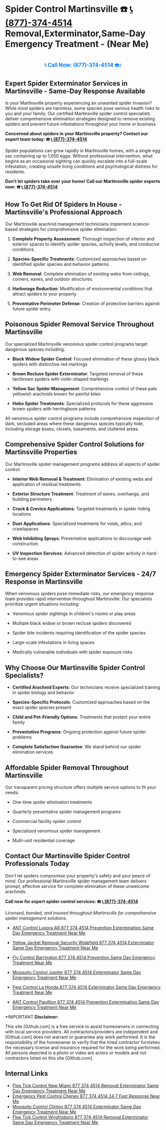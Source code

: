 # Spider Control Martinsville ☎️ [📞 (877)-374-4514](https://pest-control-4514.netlify.app) Removal,Exterminator,Same-Day Emergency Treatment - (Near Me)
# 

<p align="center" style="font-size: 1.2em; font-weight: bold; margin: 20px 0;">
  <a href="https://pest-control-4514.netlify.app" target="_blank" style="color: #007BFF; text-decoration: none;">📞 Call Now: (877)-374-4514 ☎️💧</a>
</p>

## Expert Spider Exterminator Services in Martinsville - Same-Day Response Available

Is your Martinsville property experiencing an unwanted spider invasion? While most spiders are harmless, some species pose serious health risks to you and your family. Our certified Martinsville spider control specialists deliver comprehensive elimination strategies designed to remove existing spiders and prevent future infestations throughout your home or business.

**Concerned about spiders in your Martinsville property? Contact our expert team today: ☎️ [📞 (877)-374-4514](https://pest-control-4514.netlify.app)**

Spider populations can grow rapidly in Martinsville homes, with a single egg sac containing up to 1,000 eggs. Without professional intervention, what begins as an occasional sighting can quickly escalate into a full-scale infestation, creating unsafe living conditions and psychological distress for residents.

**Don't let spiders take over your home! Call our Martinsville spider experts now: ☎️ [📞 (877)-374-4514](https://pest-control-4514.netlify.app)**

## How To Get Rid Of Spiders In House - Martinsville's Professional Approach

Our Martinsville arachnid management technicians implement science-based strategies for comprehensive spider elimination:

1. **Complete Property Assessment**: Thorough inspection of interior and exterior spaces to identify spider species, activity levels, and conducive conditions.

2. **Species-Specific Treatments**: Customized approaches based on identified spider species and behavior patterns.

3. **Web Removal**: Complete elimination of existing webs from ceilings, corners, eaves, and outdoor structures.

4. **Harborage Reduction**: Modification of environmental conditions that attract spiders to your property.

5. **Preventative Perimeter Defense**: Creation of protective barriers against future spider entry.

## Poisonous Spider Removal Service Throughout Martinsville

Our specialized Martinsville venomous spider control programs target dangerous species including:

- **Black Widow Spider Control**: Focused elimination of these glossy black spiders with distinctive red markings

- **Brown Recluse Spider Exterminator**: Targeted removal of these tan/brown spiders with violin-shaped markings

- **Yellow Sac Spider Management**: Comprehensive control of these pale yellowish arachnids known for painful bites

- **Hobo Spider Treatments**: Specialized protocols for these aggressive brown spiders with herringbone patterns

All venomous spider control programs include comprehensive inspection of dark, secluded areas where these dangerous species typically hide, including storage boxes, closets, basements, and cluttered areas.

## Comprehensive Spider Control Solutions for Martinsville Properties

Our Martinsville spider management programs address all aspects of spider control:

- **Interior Web Removal & Treatment**: Elimination of existing webs and application of residual treatments

- **Exterior Structure Treatment**: Treatment of eaves, overhangs, and building perimeters

- **Crack & Crevice Applications**: Targeted treatments in spider hiding locations

- **Dust Applications**: Specialized treatments for voids, attics, and crawlspaces

- **Web Inhibiting Sprays**: Preventative applications to discourage web construction

- **UV Inspection Services**: Advanced detection of spider activity in hard-to-see areas

## Emergency Spider Exterminator Services - 24/7 Response in Martinsville

When venomous spiders pose immediate risks, our emergency response team provides rapid intervention throughout Martinsville. Our specialists prioritize urgent situations including:

- Venomous spider sightings in children's rooms or play areas

- Multiple black widow or brown recluse spiders discovered

- Spider bite incidents requiring identification of the spider species

- Large-scale infestations in living spaces

- Medically vulnerable individuals with spider exposure risks

## Why Choose Our Martinsville Spider Control Specialists?

- **Certified Arachnid Experts**: Our technicians receive specialized training in spider biology and behavior

- **Species-Specific Protocols**: Customized approaches based on the exact spider species present

- **Child and Pet-Friendly Options**: Treatments that protect your entire family

- **Preventative Programs**: Ongoing protection against future spider problems

- **Complete Satisfaction Guarantee**: We stand behind our spider elimination services

## Affordable Spider Removal Throughout Martinsville

Our transparent pricing structure offers multiple service options to fit your needs:

- One-time spider elimination treatments

- Quarterly preventative spider management programs

- Commercial facility spider control

- Specialized venomous spider management

- Multi-unit residential coverage

## Contact Our Martinsville Spider Control Professionals Today

Don't let spiders compromise your property's safety and your peace of mind. Our professional Martinsville spider management team delivers prompt, effective service for complete elimination of these unwelcome arachnids.

**Call now for expert spider control services: ☎️ [📞 (877)-374-4514](https://pest-control-4514.netlify.app)**

*Licensed, bonded, and insured throughout Martinsville for comprehensive spider management solutions.*


- [ANT Control Luxora AR 877 374 4514 Prevention Extermination Same Day Emergency Treatment Near Me](https://github.com/allyoucaneatsushiin/pest-control/blob/main/ANT-Control-Luxora-AR-877-374-4514-Prevention-Extermination-Same-Day-Emergency-Treatment-Near-Me.md)
- [Yellow Jacket Removal Security Widefield 877 374 4514 Exterminator Same Day Emergency Treatment Near Me](https://github.com/allyoucaneatsushiin/pest-control/blob/main/Yellow-Jacket-Removal-Security-Widefield-877-374-4514-Exterminator-Same-Day-Emergency-Treatment-Near-Me.md)
- [Fly Control Barrington 877 374 4514 Prevention Same Day Emergency Treatment Near Me](https://github.com/allyoucaneatsushiin/pest-control/blob/main/Fly-Control-Barrington-877-374-4514-Prevention-Same-Day-Emergency-Treatment-Near-Me.md)


- [Mosquito Control Jupiter 877 374 4514 Exterminator Same Day Emergency Treatment Near Me](https://github.com/allyoucaneatsushiin/pest-control/blob/main/Mosquito-Control-Jupiter-877-374-4514-Exterminator-Same-Day-Emergency-Treatment-Near-Me.md)
- [Pest Control La Honda 877 374 4514 Exterminator Same Day Emergency Treatment Near Me](https://github.com/allyoucaneatsushiin/pest-control/blob/main/Pest-Control-La-Honda-877-374-4514-Exterminator-Same-Day-Emergency-Treatment-Near-Me.md)
- [ANT Control Papillion 877 374 4514 Prevention Extermination Same Day Emergency Treatment Near Me](https://github.com/allyoucaneatsushiin/pest-control/blob/main/ANT-Control-Papillion-877-374-4514-Prevention-Extermination-Same-Day-Emergency-Treatment-Near-Me.md)


*IMPORTANT **Disclaimer:**  

This site [Github.com] is a free service to assist homeowners in connecting with local service providers. All contractors/providers are independent and [Github.com] does not warrant or guarantee any work performed. It is the responsibility of the homeowner to verify that the hired contractor furnishes the necessary license and insurance required for the work being performed. All persons depicted in a photo or video are actors or models and not contractors listed on this site [Github.com].


## Internal Links
- [Flea Tick Control New Miami 877 374 4514 Removal Exterminator Same Day Emergency Treatment Near Me](https://github.com/allyoucaneatsushiin/pest-control/blob/main/Flea-Tick-Control-New-Miami-877-374-4514-Removal-Exterminator-Same-Day-Emergency-Treatment-Near-Me.md)
- [Emergency Pest Control Cheney 877 374 4514 24 7 Fast Response Near Me](https://github.com/allyoucaneatsushiin/pest-control/blob/main/Emergency-Pest-Control-Cheney-877-374-4514-24-7-Fast-Response-Near-Me.md)
- [Mosquito Control Clinton 877 374 4514 Exterminator Same Day Emergency Treatment Near Me](https://github.com/allyoucaneatsushiin/pest-control/blob/main/Mosquito-Control-Clinton-877-374-4514-Exterminator-Same-Day-Emergency-Treatment-Near-Me.md)
- [Flea Tick Control Wrightsboro 877 374 4514 Removal Exterminator Same Day Emergency Treatment Near Me](https://github.com/allyoucaneatsushiin/pest-control/blob/main/Flea-Tick-Control-Wrightsboro-877-374-4514-Removal-Exterminator-Same-Day-Emergency-Treatment-Near-Me.md)
